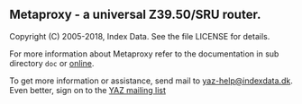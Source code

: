 ## Metaproxy - a universal Z39.50/SRU router.

Copyright (C) 2005-2018, Index Data.
See the file LICENSE for details.

For more information about Metaproxy refer to the documentation in sub
directory `doc` or 
[online](http://www.indexdata.com/metaproxy/doc/).

To get more information or assistance, send mail to yaz-help@indexdata.dk.
Even better, sign on to the
[YAZ mailing list](http://lists.indexdata.dk/cgi-bin/mailman/listinfo/yazlist)

